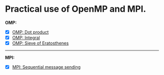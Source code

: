 # Practical use of OpenMP and MPI.

**OMP:**
- [x] [OMP: Dot product](/OMP_Dot_Product)
- [x] [OMP: Integral](/OMP_Integral)
- [x] [OMP: Sieve of Eratosthenes](/OMP_SieveOfEratosthenes)
***
**MPI:**
- [x] [MPI: Sequential message sending](/MPI_Sequental_Send)



